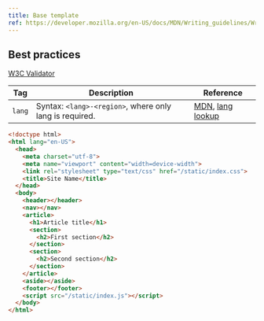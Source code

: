 ```yaml
---
title: Base template
ref: https://developer.mozilla.org/en-US/docs/MDN/Writing_guidelines/Writing_style_guide/Code_style_guide/HTML
---
```


## Best practices

[W3C Validator](https://validator.w3.org/nu/)

| Tag | Description | Reference |
| --- | --- | --- |
| `lang` | Syntax: `<lang>-<region>`, where only lang is required. | [MDN](https://developer.mozilla.org/en-US/docs/Web/HTML/Global_attributes/lang), [lang lookup](https://r12a.github.io/app-subtags/) |

```html
<!doctype html>
<html lang="en-US">
  <head>
    <meta charset="utf-8">
    <meta name="viewport" content="width=device-width">
    <link rel="stylesheet" type="text/css" href="/static/index.css">
    <title>Site Name</title>
  </head>
  <body>
    <header></header>
    <nav></nav>
    <article>
      <h1>Article title</h1>
      <section>
        <h2>First section</h2>
      </section>
      <section>
        <h2>Second section</h2>
      </section>
    </article>
    <aside></aside>
    <footer></footer>
    <script src="/static/index.js"></script>
  </body>
</html>
```
